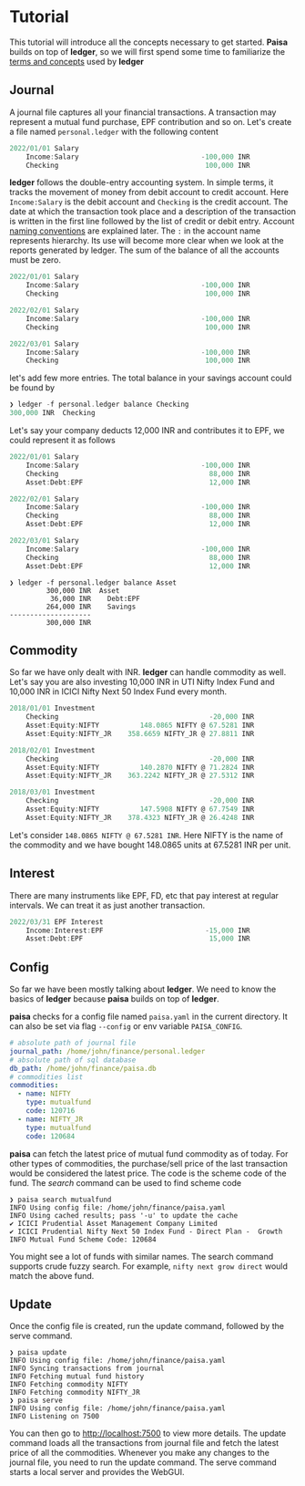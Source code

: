 # Tutorial

This tutorial will introduce all the concepts necessary to get
started. **Paisa** builds on top of **ledger**, so we will first spend
some time to familiarize the [terms and concepts](https://github.com/ledger/ledger/blob/master/doc/GLOSSARY.md) used by **ledger**

## Journal

A journal file captures all your financial transactions. A transaction
may represent a mutual fund purchase, EPF contribution and so
on. Let's create a file named `personal.ledger` with the following
content

```go
2022/01/01 Salary
    Income:Salary                              -100,000 INR
    Checking                                    100,000 INR
```

**ledger** follows the double-entry accounting system. In simple terms, it
tracks the movement of money from debit account to credit
account. Here `Income:Salary` is the debit account and
`Checking` is the credit account. The date at which the
transaction took place and a description of the transaction is written
in the first line followed by the list of credit or debit
entry. Account [naming conventions](./accounts.md) are explained later. The `:` in the account name
represents hierarchy. Its use will become more clear when we look at
the reports generated by ledger. The sum of the balance of all the
accounts must be zero.

```go
2022/01/01 Salary
    Income:Salary                              -100,000 INR
    Checking                                    100,000 INR

2022/02/01 Salary
    Income:Salary                              -100,000 INR
    Checking                                    100,000 INR

2022/03/01 Salary
    Income:Salary                              -100,000 INR
    Checking                                    100,000 INR
```

let's add few more entries. The total balance in your savings account
could be found by

```go
❯ ledger -f personal.ledger balance Checking
300,000 INR  Checking
```

Let's say your company deducts 12,000 INR and contributes it to EPF,
we could represent it as follows

```go
2022/01/01 Salary
    Income:Salary                              -100,000 INR
    Checking                                     88,000 INR
    Asset:Debt:EPF                               12,000 INR

2022/02/01 Salary
    Income:Salary                              -100,000 INR
    Checking                                     88,000 INR
    Asset:Debt:EPF                               12,000 INR

2022/03/01 Salary
    Income:Salary                              -100,000 INR
    Checking                                     88,000 INR
    Asset:Debt:EPF                               12,000 INR
```


```shell
❯ ledger -f personal.ledger balance Asset
         300,000 INR  Asset
          36,000 INR    Debt:EPF
         264,000 INR    Savings
--------------------
         300,000 INR
```

## Commodity

So far we have only dealt with INR. **ledger** can handle commodity as
well. Let's say you are also investing 10,000 INR in UTI Nifty Index
Fund and 10,000 INR in ICICI Nifty Next 50 Index Fund every
month.

```go
2018/01/01 Investment
    Checking                                     -20,000 INR
    Asset:Equity:NIFTY          148.0865 NIFTY @ 67.5281 INR
    Asset:Equity:NIFTY_JR    358.6659 NIFTY_JR @ 27.8811 INR

2018/02/01 Investment
    Checking                                     -20,000 INR
    Asset:Equity:NIFTY          140.2870 NIFTY @ 71.2824 INR
    Asset:Equity:NIFTY_JR    363.2242 NIFTY_JR @ 27.5312 INR

2018/03/01 Investment
    Checking                                     -20,000 INR
    Asset:Equity:NIFTY          147.5908 NIFTY @ 67.7549 INR
    Asset:Equity:NIFTY_JR    378.4323 NIFTY_JR @ 26.4248 INR
```

Let's consider `148.0865 NIFTY @ 67.5281 INR`. Here NIFTY is the name
of the commodity and we have bought 148.0865 units at 67.5281 INR per
unit.

## Interest

There are many instruments like EPF, FD, etc that pay interest at
regular intervals. We can treat it as just another transaction.

```go
2022/03/31 EPF Interest
    Income:Interest:EPF                         -15,000 INR
    Asset:Debt:EPF                               15,000 INR
```

## Config

So far we have been mostly talking about **ledger**. We need to know
the basics of **ledger** because **paisa** builds on top of
**ledger**.

**paisa** checks for a config file named `paisa.yaml` in the current
directory. It can also be set via flag `--config` or env variable
`PAISA_CONFIG`.

```yaml
# absolute path of journal file
journal_path: /home/john/finance/personal.ledger
# absolute path of sql database
db_path: /home/john/finance/paisa.db
# commodities list
commodities:
  - name: NIFTY
    type: mutualfund
    code: 120716
  - name: NIFTY_JR
    type: mutualfund
    code: 120684
```

**paisa** can fetch the latest price of mutual fund commodity as of
today. For other types of commodities, the purchase/sell price of the
last transaction would be considered the latest price. The code is the
scheme code of the fund. The *search* command can be used to find
scheme code

```shell
❯ paisa search mutualfund
INFO Using config file: /home/john/finance/paisa.yaml
INFO Using cached results; pass '-u' to update the cache
✔ ICICI Prudential Asset Management Company Limited
✔ ICICI Prudential Nifty Next 50 Index Fund - Direct Plan -  Growth
INFO Mutual Fund Scheme Code: 120684
```


You might see a lot of funds with similar names. The search command
supports crude fuzzy search. For example, `nifty next grow direct` would match the above fund.


## Update

Once the config file is created, run the update command, followed by
the serve command.

```shell
❯ paisa update
INFO Using config file: /home/john/finance/paisa.yaml
INFO Syncing transactions from journal
INFO Fetching mutual fund history
INFO Fetching commodity NIFTY
INFO Fetching commodity NIFTY_JR
❯ paisa serve
INFO Using config file: /home/john/finance/paisa.yaml
INFO Listening on 7500
```

You can then go to [http://localhost:7500](http://localhost:7500) to view more
details. The update command loads all the transactions from journal
file and fetch the latest price of all the commodities. Whenever you
make any changes to the journal file, you need to run the update
command. The serve command starts a local server and provides the
WebGUI.
